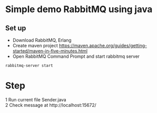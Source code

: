 # Simple demo RabbitMQ using java
## Set up
- Download RabbitMQ, Erlang
- Create maven project https://maven.apache.org/guides/getting-started/maven-in-five-minutes.html
- Open RabbitMQ Command Prompt and start rabbitmq server
```
rabbitmq-server start
```

# Step
  1 Run  current file Sender.java\
  2 Check message at http://localhost:15672/ 

